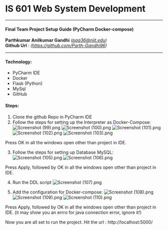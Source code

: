 # IS 601 Web System Development
***
#### Final Team Project Setup Guide (PyCharm Docker-compose)
**Parthkumar Anilkumar Gandhi** *(pag36@njit.edu)*<br>
**Github Url** : *(https://github.com/Parth-Gandhi96)*<br>
****
#### Technology:
- PyCharm IDE
- Docker
- Flask (Python)
- MySql
- GitHub

#### Steps:
1.  Clone the github Repo in PyCharm IDE
2.  Follow the steps for setting up the Interpreter as Docker-Compose:
![Screenshot (99).png](https://www.dropbox.com/s/3p1f0uqubsmgzkr/Screenshot%20%2899%29.png?dl=0&raw=1)
![Screenshot (100).png](https://www.dropbox.com/s/f9ux2n3i40juqoy/Screenshot%20%28100%29.png?dl=0&raw=1)
![Screenshot (101).png](https://www.dropbox.com/s/bwvd2psbxq8xjja/Screenshot%20%28101%29.png?dl=0&raw=1)
![Screenshot (102).png](https://www.dropbox.com/s/zfwhuj5mhj8tcpo/Screenshot%20%28102%29.png?dl=0&raw=1)
![Screenshot (103).png](https://www.dropbox.com/s/m99lsdljf9j03f2/Screenshot%20%28103%29.png?dl=0&raw=1)

Press OK in all the windows open other than project in IDE.

3. Follow the steps for setting up Database MySQL:
![Screenshot (105).png](https://www.dropbox.com/s/rf7gp5qjcklj2wi/Screenshot%20%28105%29.png?dl=0&raw=1)
![Screenshot (106).png](https://www.dropbox.com/s/okhzqdckspbsnqb/Screenshot%20%28106%29.png?dl=0&raw=1)


Press Apply, followed by OK in all the windows open other than project in IDE.

4. Run the DDL script
![Screenshot (107).png](https://www.dropbox.com/s/sb1o00adyzgcstg/Screenshot%20%28107%29.png?dl=0&raw=1)

5. Add the configuration for Docker-compose:
![Screenshot (108).png](https://www.dropbox.com/s/a68eifecf8pfjpy/Screenshot%20%28108%29.png?dl=0&raw=1)
![Screenshot (109).png](https://www.dropbox.com/s/5rkbtzu6oyg917v/Screenshot%20%28109%29.png?dl=0&raw=1)
![Screenshot (110).png](https://www.dropbox.com/s/8xpsf4obfwmglw0/Screenshot%20%28110%29.png?dl=0&raw=1)

Press Apply, followed by OK in all the windows open other than project in IDE. (it may show you an errro for java connection error, ignore it!)

Now you are all set to run the project.
Hit the url : http://localhost:5000/